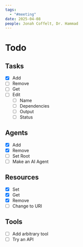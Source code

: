 ```yaml
---
tags:
  - "#meeting"
date: 2025-04-08
people: Jonah Coffelt, Dr. Hammad
---
```

# Todo
## Tasks
- [x] Add
- [ ] Remove
- [ ] Get
- [ ] Edit
	- [ ] Name
	- [ ] Dependencies
	- [ ] Output
	- [ ] Status
## Agents
- [x] Add
- [x] Remove
- [ ] Set Root
- [ ] Make an AI Agent
## Resources
- [x] Set
- [x] Get
- [x] Remove
- [ ] Change to URI
## Tools
- [ ] Add arbitrary tool
- [ ] Try an API
## 